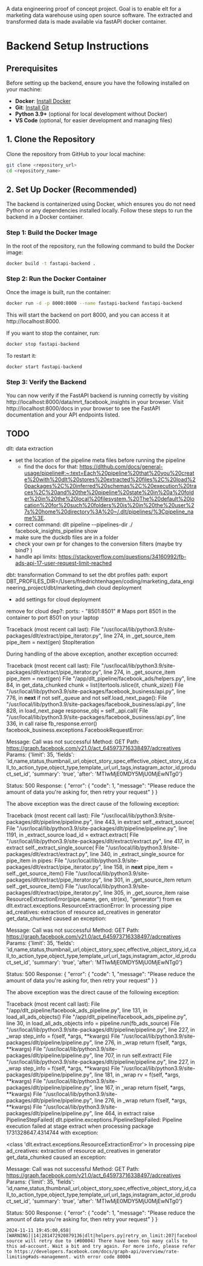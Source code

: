 A data engineering proof of concept project. Goal is to enable elt for a marketing data warehouse using open source software.
The extracted and transformed data is made available via fastAPI docker container.


# Backend Setup Instructions

## Prerequisites
Before setting up the backend, ensure you have the following installed on your machine:

- **Docker**: [Install Docker](https://docs.docker.com/get-docker/)
- **Git**: [Install Git](https://git-scm.com/book/en/v2/Getting-Started-Installing-Git)
- **Python 3.9+** (optional for local development without Docker)
- **VS Code** (optional, for easier development and managing files)

## 1. Clone the Repository

Clone the repository from GitHub to your local machine:

```bash
git clone <repository_url>
cd <repository_name>
```

## 2. Set Up Docker (Recommended)

The backend is containerized using Docker, which ensures you do not need Python or any dependencies installed locally. Follow these steps to run the backend in a Docker container.

### Step 1: Build the Docker Image

In the root of the repository, run the following command to build the Docker image:

```bash
docker build -t fastapi-backend .
```

### Step 2: Run the Docker Container

Once the image is built, run the container:

```bash
docker run -d -p 8000:8000 --name fastapi-backend fastapi-backend
```

This will start the backend on port 8000, and you can access it at http://localhost:8000.

If you want to stop the container, run:

```bash
docker stop fastapi-backend
```

To restart it:

```bash
docker start fastapi-backend
```

### Step 3: Verify the Backend

You can now verify if the FastAPI backend is running correctly by visiting http://localhost:8000/data/mrt_facebook_insights in your browser. 
Visit http://localhost:8000/docs in your browser to see the FastAPI documentation and your API endpoints listed.











## TODO
dlt: data extraction

- set the location of the pipeline meta files before running the pipeline
  - find the docs for that: https://dlthub.com/docs/general-usage/pipeline#:~:text=Each%20pipeline%20that%20you%20create%20with%20dlt%20stores%20extracted%20files%2C%20load%20packages%2C%20inferred%20schemas%2C%20execution%20traces%2C%20and%20the%20pipeline%20state%20in%20a%20folder%20in%20the%20local%20filesystem.%20The%20default%20location%20for%20such%20folders%20is%20in%20the%20user%27s%20home%20directory%3A%20~/.dlt/pipelines/%3Cpipeline_name%3E.
- correct command: dlt pipeline --pipelines-dir ./ facebook_insights_pipeline show
- make sure the duckdb files are in a folder
- check your own pr for changes to the conversion filters (maybe try bind? )
- handle api limits: https://stackoverflow.com/questions/34160992/fb-ads-api-17-user-request-limit-reached

dbt: transformation
Command to set the dbt profiles path: export DBT_PROFILES_DIR=/Users/friedrichtenhagen/coding/marketing_data_engineering_project/dbt/marketing_dwh
cloud deployment
- add settings for cloud deployment


remove for cloud dep?:     ports:
      - "8501:8501"  # Maps port 8501 in the container to port 8501 on your laptop



Traceback (most recent call last):
  File "/usr/local/lib/python3.9/site-packages/dlt/extract/pipe_iterator.py", line 274, in _get_source_item
    pipe_item = next(gen)
StopIteration

During handling of the above exception, another exception occurred:

Traceback (most recent call last):
  File "/usr/local/lib/python3.9/site-packages/dlt/extract/pipe_iterator.py", line 274, in _get_source_item
    pipe_item = next(gen)
  File "/app/dlt_pipeline/facebook_ads/helpers.py", line 84, in get_data_chunked
    chunk = list(itertools.islice(it, chunk_size))
  File "/usr/local/lib/python3.9/site-packages/facebook_business/api.py", line 776, in __next__
    if not self._queue and not self.load_next_page():
  File "/usr/local/lib/python3.9/site-packages/facebook_business/api.py", line 828, in load_next_page
    response_obj = self._api.call(
  File "/usr/local/lib/python3.9/site-packages/facebook_business/api.py", line 336, in call
    raise fb_response.error()
facebook_business.exceptions.FacebookRequestError: 

  Message: Call was not successful
  Method:  GET
  Path:    https://graph.facebook.com/v21.0/act_645973716338497/adcreatives
  Params:  {'limit': 35, 'fields': 'id,name,status,thumbnail_url,object_story_spec,effective_object_story_id,call_to_action_type,object_type,template_url,url_tags,instagram_actor_id,product_set_id', 'summary': 'true', 'after': 'MTIwMjE0MDY5MjU0MjEwNTg0'}

  Status:  500
  Response:
    {
      "error": {
        "code": 1,
        "message": "Please reduce the amount of data you're asking for, then retry your request"
      }
    }


The above exception was the direct cause of the following exception:

Traceback (most recent call last):
  File "/usr/local/lib/python3.9/site-packages/dlt/pipeline/pipeline.py", line 443, in extract
    self._extract_source(
  File "/usr/local/lib/python3.9/site-packages/dlt/pipeline/pipeline.py", line 1191, in _extract_source
    load_id = extract.extract(
  File "/usr/local/lib/python3.9/site-packages/dlt/extract/extract.py", line 417, in extract
    self._extract_single_source(
  File "/usr/local/lib/python3.9/site-packages/dlt/extract/extract.py", line 340, in _extract_single_source
    for pipe_item in pipes:
  File "/usr/local/lib/python3.9/site-packages/dlt/extract/pipe_iterator.py", line 158, in __next__
    pipe_item = self._get_source_item()
  File "/usr/local/lib/python3.9/site-packages/dlt/extract/pipe_iterator.py", line 301, in _get_source_item
    return self._get_source_item()
  File "/usr/local/lib/python3.9/site-packages/dlt/extract/pipe_iterator.py", line 305, in _get_source_item
    raise ResourceExtractionError(pipe.name, gen, str(ex), "generator") from ex
dlt.extract.exceptions.ResourceExtractionError: In processing pipe ad_creatives: extraction of resource ad_creatives in generator get_data_chunked caused an exception: 

  Message: Call was not successful
  Method:  GET
  Path:    https://graph.facebook.com/v21.0/act_645973716338497/adcreatives
  Params:  {'limit': 35, 'fields': 'id,name,status,thumbnail_url,object_story_spec,effective_object_story_id,call_to_action_type,object_type,template_url,url_tags,instagram_actor_id,product_set_id', 'summary': 'true', 'after': 'MTIwMjE0MDY5MjU0MjEwNTg0'}

  Status:  500
  Response:
    {
      "error": {
        "code": 1,
        "message": "Please reduce the amount of data you're asking for, then retry your request"
      }
    }


The above exception was the direct cause of the following exception:

Traceback (most recent call last):
  File "/app/dlt_pipeline/facebook_ads_pipeline.py", line 131, in <module>
    load_all_ads_objects()
  File "/app/dlt_pipeline/facebook_ads_pipeline.py", line 30, in load_all_ads_objects
    info = pipeline.run(fb_ads_source)
  File "/usr/local/lib/python3.9/site-packages/dlt/pipeline/pipeline.py", line 227, in _wrap
    step_info = f(self, *args, **kwargs)
  File "/usr/local/lib/python3.9/site-packages/dlt/pipeline/pipeline.py", line 276, in _wrap
    return f(self, *args, **kwargs)
  File "/usr/local/lib/python3.9/site-packages/dlt/pipeline/pipeline.py", line 707, in run
    self.extract(
  File "/usr/local/lib/python3.9/site-packages/dlt/pipeline/pipeline.py", line 227, in _wrap
    step_info = f(self, *args, **kwargs)
  File "/usr/local/lib/python3.9/site-packages/dlt/pipeline/pipeline.py", line 181, in _wrap
    rv = f(self, *args, **kwargs)
  File "/usr/local/lib/python3.9/site-packages/dlt/pipeline/pipeline.py", line 167, in _wrap
    return f(self, *args, **kwargs)
  File "/usr/local/lib/python3.9/site-packages/dlt/pipeline/pipeline.py", line 276, in _wrap
    return f(self, *args, **kwargs)
  File "/usr/local/lib/python3.9/site-packages/dlt/pipeline/pipeline.py", line 464, in extract
    raise PipelineStepFailed(
dlt.pipeline.exceptions.PipelineStepFailed: Pipeline execution failed at stage extract when processing package 1731328647.4314744 with exception:

<class 'dlt.extract.exceptions.ResourceExtractionError'>
In processing pipe ad_creatives: extraction of resource ad_creatives in generator get_data_chunked caused an exception: 

  Message: Call was not successful
  Method:  GET
  Path:    https://graph.facebook.com/v21.0/act_645973716338497/adcreatives
  Params:  {'limit': 35, 'fields': 'id,name,status,thumbnail_url,object_story_spec,effective_object_story_id,call_to_action_type,object_type,template_url,url_tags,instagram_actor_id,product_set_id', 'summary': 'true', 'after': 'MTIwMjE0MDY5MjU0MjEwNTg0'}

  Status:  500
  Response:
    {
      "error": {
        "code": 1,
        "message": "Please reduce the amount of data you're asking for, then retry your request"
      }
    }






    2024-11-11 19:45:00,658|[WARNING]|14|281472920879136|dlt|helpers.py|retry_on_limit:207|facebook_ads source will retry due to (#80004) There have been too many calls to this ad-account. Wait a bit and try again. For more info, please refer to https://developers.facebook.com/docs/graph-api/overview/rate-limiting#ads-management. with error code 80004